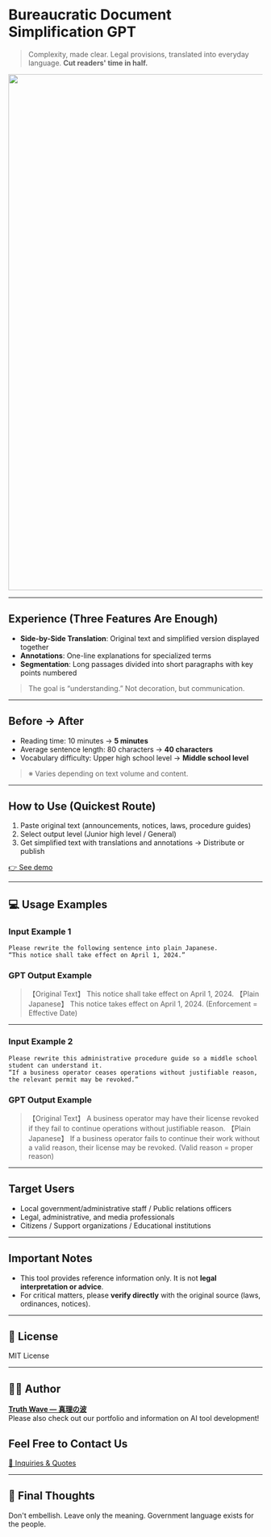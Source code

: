 # Bureaucratic Document Simplification GPT

> Complexity, made clear.
> Legal provisions, translated into everyday language.
> **Cut readers' time in half.**

<p align="center">
<img width="1536" height="1024" alt="官僚文書 平易化GPT" src="https://github.com/user-attachments/assets/6a3d57e6-0827-4566-8936-573f824e2168" />
</p>

---

## Experience (Three Features Are Enough)

- **Side-by-Side Translation**: Original text and simplified version displayed together
- **Annotations**: One-line explanations for specialized terms
- **Segmentation**: Long passages divided into short paragraphs with key points numbered
> The goal is “understanding.” Not decoration, but communication.

---

## Before → After

- Reading time: 10 minutes → **5 minutes**
- Average sentence length: 80 characters → **40 characters**
- Vocabulary difficulty: Upper high school level → **Middle school level**
> ※ Varies depending on text volume and content.

---


## How to Use (Quickest Route)

1. Paste original text (announcements, notices, laws, procedure guides)<br>
2. Select output level (Junior high level / General)<br>
3. Get simplified text with translations and annotations → Distribute or publish

[👉 See demo](https://chatgpt.com/g/g-6871b3ade8ec81919758c30bbbbec053-guan-gong-ting-wen-shu-wakariyasuiri-ben-yu-bian-huan-gpt)

---

## 💻 Usage Examples

### Input Example 1

```
Please rewrite the following sentence into plain Japanese.
“This notice shall take effect on April 1, 2024.”
```

### GPT Output Example

> 【Original Text】
> This notice shall take effect on April 1, 2024.
> 【Plain Japanese】
> This notice takes effect on April 1, 2024. (Enforcement = Effective Date)

---

### Input Example 2

```
Please rewrite this administrative procedure guide so a middle school student can understand it.
“If a business operator ceases operations without justifiable reason, the relevant permit may be revoked.”
```

### GPT Output Example

> 【Original Text】
> A business operator may have their license revoked if they fail to continue operations without justifiable reason.
> 【Plain Japanese】
> If a business operator fails to continue their work without a valid reason, their license may be revoked. (Valid reason = proper reason)

---

## Target Users

- Local government/administrative staff / Public relations officers
- Legal, administrative, and media professionals
- Citizens / Support organizations / Educational institutions

---

## Important Notes

- This tool provides reference information only. It is not **legal interpretation or advice**.
- For critical matters, please **verify directly** with the original source (laws, ordinances, notices).

---

## 📄 License

MIT License

---

## 🧑‍💻 Author

**[Truth Wave ― 真理の波](https://github.com/truthwave)**  
Please also check out our portfolio and information on AI tool development!

## Feel Free to Contact Us
[📩 Inquiries & Quotes](mailto:realmadrid71214591@gmail.com)

---

## 🏁 Final Thoughts
Don't embellish. Leave only the meaning.
Government language exists for the people.

